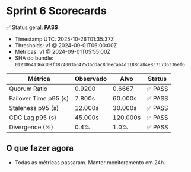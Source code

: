 # Sprint 6 Scorecards

✅ Status geral: **PASS**

- Timestamp UTC: 2025-10-26T01:35:37Z
- Thresholds: v1 @ 2024-09-01T06:00:00Z
- Métricas: v1 @ 2024-09-01T05:55:00Z
- SHA do bundle: `0123864136a308f3824003a64753bddac8d0ecaa4d1188da84e8371736336ef6`

| Métrica | Observado | Alvo | Status |
| --- | --- | --- | --- |
| Quorum Ratio | 0.9200 | 0.6667 | ✅ PASS |
| Failover Time p95 (s) | 7.800s | 60.000s | ✅ PASS |
| Staleness p95 (s) | 12.000s | 30.000s | ✅ PASS |
| CDC Lag p95 (s) | 45.000s | 120.000s | ✅ PASS |
| Divergence (%) | 0.4% | 1.0% | ✅ PASS |

## O que fazer agora
- Todas as métricas passaram. Manter monitoramento em 24h.

